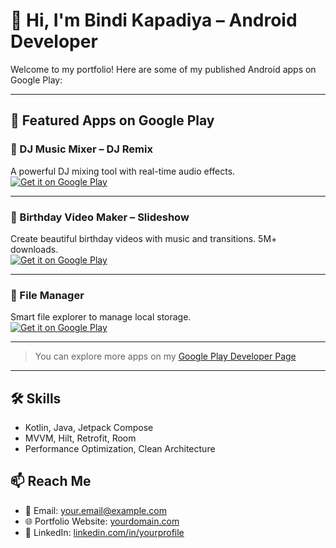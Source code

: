 # 👋 Hi, I'm Bindi Kapadiya – Android Developer

Welcome to my portfolio! Here are some of my published Android apps on Google Play:

---

## 🚀 Featured Apps on Google Play

### 🎵 DJ Music Mixer – DJ Remix  
A powerful DJ mixing tool with real-time audio effects.  
[![Get it on Google Play](https://play.google.com/intl/en_us/badges/static/images/badges/en_badge_web_generic.png)]([https://play.google.com/store/apps/details?id=com.yourapp.djmusic](https://apkpure.net/dj-music-mixer-dj-remix/com.djmix.djmusicmixer.remix.effects))

---

### 🎥 Birthday Video Maker – Slideshow  
Create beautiful birthday videos with music and transitions. 5M+ downloads.  
[![Get it on Google Play](https://play.google.com/store/apps/details?id=com.yourapp.birthdayvideo)](https://play.google.com/store/apps/details?id=com.yourapp.birthdayvideo)

---

### 📁 File Manager  
Smart file explorer to manage local storage.  
[![Get it on Google Play](https://play.google.com/store/apps/details?id=com.yourapp.filemanager)](https://play.google.com/store/apps/details?id=com.yourapp.filemanager)

---

> You can explore more apps on my [Google Play Developer Page](https://play.google.com/store/apps/dev?id=YOUR_DEV_ID)

---

## 🛠️ Skills
- Kotlin, Java, Jetpack Compose
- MVVM, Hilt, Retrofit, Room
- Performance Optimization, Clean Architecture

## 📫 Reach Me
- 📧 Email: your.email@example.com
- 🌐 Portfolio Website: [yourdomain.com](https://yourdomain.com)
- 💼 LinkedIn: [linkedin.com/in/yourprofile](https://linkedin.com/in/yourprofile)
